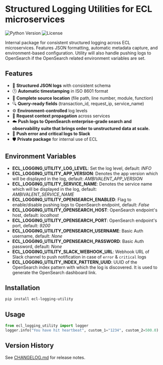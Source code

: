 # Structured Logging Utilities for ECL microservices

![Python Version](https://img.shields.io/badge/python-3.8%2B-blue)
![License](https://img.shields.io/badge/license-Proprietary-lightgrey)

Internal package for consistent structured logging across ECL microservices. Features JSON formatting, automatic metadata capture, and environment-based configuration. Utility will also handle pushing logs to OpenSearch if the OpenSearch related environment variables are set.

## Features

- 📝 **Structured JSON logs** with consistent schema
- 🕒 **Automatic timestamping** in ISO 8601 format
- 📍 **Complete source location** (file path, line number, module, function)
- 🔍 **Query-ready fields** (transaction_id, request_ip, service_name)
- ⚙️ **Environment-controlled** log levels
- 🔗 **Request context propagation** across services
- ☁️ **Push logs to OpenSearch enterprise-grade search and observability suite that brings order to unstructured data at scale.**
- 👖 **Push error and critical logs to Slack**
- 🛡 **Private package** for internal use of ECL

## Environment Variables
- **ECL_LOGGING_UTILITY_LOG_LEVEL**: Set the log level, default: *INFO*
- **ECL_LOGGING_UTILITY_APP_VERSION**: Denotes the app version which will be displayed in the log, default: *AMBIVALENT_APP_VERSION*
- **ECL_LOGGING_UTILITY_SERVICE_NAME**: Denotes the service name which will be displayed in the log, default: *AMBIVALENT_SERVICE_NAME*
- **ECL_LOGGING_UTILITY_OPENSEARCH_ENABLED**: Flag to enable/disable pushing logs to OpenSearch endpoint, default: *False*
- **ECL_LOGGING_UTILITY_OPENSEARCH_HOST**: OpenSearch endpoint's host, default: *localhost*
- **ECL_LOGGING_UTILITY_OPENSEARCH_PORT**: OpenSearch endpoint's port, default: *9200*
- **ECL_LOGGING_UTILITY_OPENSEARCH_USERNAME**: Basic Auth username, default: *None*
- **ECL_LOGGING_UTILITY_OPENSEARCH_PASSWORD**: Basic Auth password, default: *None*
- **ECL_LOGGING_UTILITY_SLACK_WEBHOOK_URL**: Webhook URL of Slack channel to push notification in case of `error` & `critical` logs
- **ECL_LOGGING_UTILITY_INDEX_PATTERN_UUID**: UUID of the OpenSearch index pattern with which the log is discovered. It is used to generate the OpenSearch dashboard link.

## Installation

```bash
pip install ecl-logging-utility
```

## Usage
```python
from ecl_logging_utility import logger
logger.info("You have hit heartbeat", custom_1="1234", custom_2=500.0)
```

## Version History  
See [CHANGELOG.md](CHANGELOG.md) for release notes.  